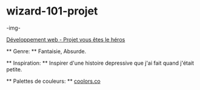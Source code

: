 # wizard-101-projet
 -img-
 
 [Développement web - Projet vous êtes le héros](https://smnarnold.com/projets/vous-etes-le-heros)

 ** Genre: ** Fantaisie, Absurde.

 ** Inspiration: ** Inspirer d'une histoire depressive que j'ai fait quand j'était petite.

 ** Palettes de couleurs: ** [coolors.co](https://coolors.co/ffffff-000000-5aff15-ff1654-69626d)

 


